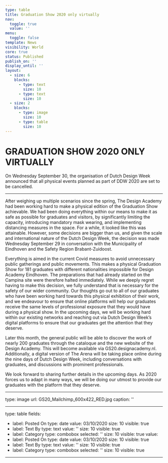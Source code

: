 ```yaml
---
type: table
title: Graduation Show 2020 only virtually
nav:
  toggle: true
  value: ''
menu:
  toggle: false
template: News
visibility: World
core: true
status: Published
publish_on: ''
display_until: ''
layout:
  - size: 6
    blocks:
      - type: text
        size: 10
      - type: text
        size: 10
  - size: 2
    blocks:
      - type: image
        size: 10
      - type: table
        size: 10
---
```


# GRADUATION SHOW 2020 ONLY VIRTUALLY

On Wednesday September 30, the organisation of Dutch Design Week announced that all physical events planned as part of DDW 2020 are set to be cancelled.

---

After weighing up multiple scenarios since the spring, The Design Academy had been working hard to make a physical edition of the Graduation Show achievable. We had been doing everything within our means to make it as safe as possible for graduates and visitors, by significantly limiting the capacity, introducing mandatory mask wearing, and implementing distancing measures in the space. For a while, it looked like this was attainable. However, some decisions are bigger than us, and given the scale and international nature of the Dutch Design Week, the decision was made Wednesday September 29 in conversation with the Municipality of Eindhoven and the Safety Region Brabant-Zuidoost.

Everything is aimed in the current Covid measures to avoid unnecessary public gatherings and public movements. This makes a physical Graduation Show for 181 graduates with different nationalities impossible for Design Academy Eindhoven. The preparations that had already started on the Campina site were therefore halted immediately. While we deeply regret having to make this decision, we fully understand that is necessary for the safety of our wider community. Our thoughts go out to all of our graduates who have been working hard towards this physical exhibition of their work, and we endeavour to ensure that online platforms will help our graduates receive the same levels of professional exposure that they would have during a physical show. In the upcoming days, we will be working hard within our existing networks and reaching out via Dutch Design Week’s digital platforms to ensure that our graduates get the attention that they deserve.

Later this month, the general public will be able to discover the work of nearly 200 graduates through the cataloque and the new website of the Design Academy. This will become available via GS20.designacademy.nl. Additionally, a digital version of The Arena will be taking place online during the nine days of Dutch Design Week, including conversations with graduates, and discussions with prominent professionals.

We look forward to sharing further details in the upcoming days. As 2020 forces us to adapt in many ways, we will be doing our utmost to provide our graduates with the platform that they deserve.

---

type: image
url: GS20_Mailchimp_600x422_RED.jpg
caption: ''

---

type: table
fields:
  - label: Posted On
    type: date
    value: 03/10/2020
    size: 10
    visible: true
  - label: Text By
    type: text
    value: ''
    size: 10
    visible: true
  - label: Category
    type: combobox
    selected: ''
    size: 10
    visible: true
value:
  - label: Posted On
    type: date
    value: 03/10/2020
    size: 10
    visible: true
  - label: Text By
    type: text
    value: ''
    size: 10
    visible: true
  - label: Category
    type: combobox
    selected: ''
    size: 10
    visible: true

---
